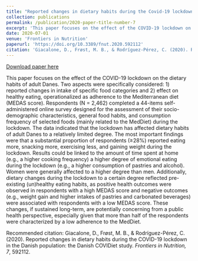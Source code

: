 ```yaml
---
title: "Reported changes in dietary habits during the Covid-19 lockdown in the Danish population: the Danish COVIDiet study"
collection: publications
permalink: /publication/2020-paper-title-number-7
excerpt: 'This paper focuses on the effect of the COVID-19 lockdown on the dietary habits of adult Danes. Two aspects were specifically considered: 1) reported changes in intake of specific food categories and 2) effect on healthy eating, operationalized as adherence to the Mediterranean diet (MEDAS score). Respondents (N= 2462) completed a 44-items self-administered online survey designed for the assessment of their socio-demographic characteristics, general food habits, and consumption frequency of selected foods (mainly related with the MedDiet) during the lockdown...'
date: 2020-07-01
venue: 'Frontiers in Nutrition'
paperurl: 'https://doi.org/10.3389/fnut.2020.592112'
citation: 'Giacalone, D., Frøst, M. B., & Rodríguez-Pérez, C. (2020). Reported changes in dietary habits during the COVID-19 lockdown in the Danish population: the Danish COVIDiet study. <i>Frontiers in Nutrition, 7</i>, 592112.'
---
```


[Download paper here](https://www.frontiersin.org/articles/10.3389/fnut.2020.592112/pdf)

This paper focuses on the effect of the COVID-19 lockdown on the dietary habits of adult Danes. Two aspects were specifically considered: 1) reported changes in intake of specific food categories and 2) effect on healthy eating, operationalized as adherence to the Mediterranean diet (MEDAS score). Respondents (N = 2,462) completed a 44-items self-administered online survey designed for the assessment of their socio-demographic characteristics, general food habits, and consumption frequency of selected foods (mainly related to the MedDiet) during the lockdown. The data indicated that the lockdown has affected dietary habits of adult Danes to a relatively limited degree. The most important findings were that a substantial proportion of respondents (≥28%) reported eating more, snacking more, exercising less, and gaining weight during the lockdown. Results could be linked to the amount of time spent at home (e.g., a higher cooking frequency) a higher degree of emotional eating during the lockdown (e.g., a higher consumption of pastries and alcohol). Women were generally affected to a higher degree than men. Additionally, dietary changes during the lockdown to a certain degree reflected pre-existing (un)healthy eating habits, as positive health outcomes were observed in respondents with a high MEDAS score and negative outcomes (e.g., weight gain and higher intakes of pastries and carbonated beverages) were associated with respondents with a low MEDAS score. These changes, if sustained long-term, are potentially concerning from a public health perspective, especially given that more than half of the respondents were characterized by a low adherence to the MedDiet.

Recommended citation: Giacalone, D., Frøst, M. B., & Rodríguez-Pérez, C. (2020). Reported changes in dietary habits during the COVID-19 lockdown in the Danish population: the Danish COVIDiet study. <i>Frontiers in Nutrition, 7</i>, 592112.
